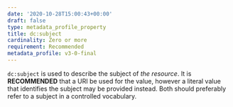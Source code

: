 ```yaml
---
date: '2020-10-28T15:00:43+00:00'
draft: false
type: metadata_profile_property
title: dc:subject
cardinality: Zero or more
requirement: Recommended
metadata_profile: v3-0-final
---
```


`dc:subject` is used to describe the subject of *the resource*. It is **RECOMMENDED** that a URI be used for the value, however a literal value that identifies the subject may be provided instead. Both should preferably refer to a subject in a controlled vocabulary.
